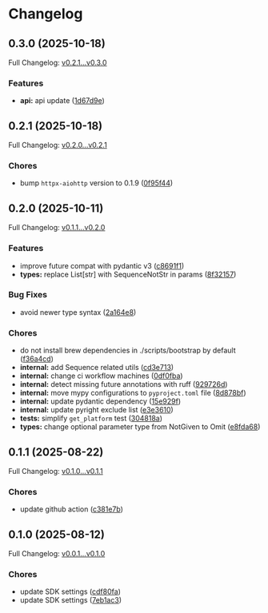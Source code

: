# Changelog

## 0.3.0 (2025-10-18)

Full Changelog: [v0.2.1...v0.3.0](https://github.com/evrimai/fleet-client/compare/v0.2.1...v0.3.0)

### Features

* **api:** api update ([1d67d9e](https://github.com/evrimai/fleet-client/commit/1d67d9e890753a43a74270f4e73ed222ba74d04d))

## 0.2.1 (2025-10-18)

Full Changelog: [v0.2.0...v0.2.1](https://github.com/evrimai/fleet-client/compare/v0.2.0...v0.2.1)

### Chores

* bump `httpx-aiohttp` version to 0.1.9 ([0f95f44](https://github.com/evrimai/fleet-client/commit/0f95f449a11fe83f6eafd99b93436d7ee58de168))

## 0.2.0 (2025-10-11)

Full Changelog: [v0.1.1...v0.2.0](https://github.com/evrimai/fleet-client/compare/v0.1.1...v0.2.0)

### Features

* improve future compat with pydantic v3 ([c8691f1](https://github.com/evrimai/fleet-client/commit/c8691f125561c469a298672d1e367111f7198bb3))
* **types:** replace List[str] with SequenceNotStr in params ([8f32157](https://github.com/evrimai/fleet-client/commit/8f3215724d47844374b296b5ba086c7947157cd0))


### Bug Fixes

* avoid newer type syntax ([2a164e8](https://github.com/evrimai/fleet-client/commit/2a164e875d4cd861b984e3615a78aac98b9265bd))


### Chores

* do not install brew dependencies in ./scripts/bootstrap by default ([f36a4cd](https://github.com/evrimai/fleet-client/commit/f36a4cd011f4a2918a8df46043ce06c0b09c2be5))
* **internal:** add Sequence related utils ([cd3e713](https://github.com/evrimai/fleet-client/commit/cd3e713c5830f3a836eedb2b975e22003d3f769c))
* **internal:** change ci workflow machines ([0df0fba](https://github.com/evrimai/fleet-client/commit/0df0fba25bab2a88dfdd10712882a3daf09a7be6))
* **internal:** detect missing future annotations with ruff ([929726d](https://github.com/evrimai/fleet-client/commit/929726daea0669365219252fe951eb45070274a1))
* **internal:** move mypy configurations to `pyproject.toml` file ([8d878bf](https://github.com/evrimai/fleet-client/commit/8d878bf66b804f2363d81cf11b8776cea71c3013))
* **internal:** update pydantic dependency ([15e929f](https://github.com/evrimai/fleet-client/commit/15e929fb7cb27e7d15c4482b12267d18092eebe6))
* **internal:** update pyright exclude list ([e3e3610](https://github.com/evrimai/fleet-client/commit/e3e36109bc89d95d2feca7f8d57c4b44a4b64cfa))
* **tests:** simplify `get_platform` test ([304818a](https://github.com/evrimai/fleet-client/commit/304818a66dc6b87b9d0dbf8962b1b0f74910f0ce))
* **types:** change optional parameter type from NotGiven to Omit ([e8fda68](https://github.com/evrimai/fleet-client/commit/e8fda68010aabfe3439560b04fae38537e7668fd))

## 0.1.1 (2025-08-22)

Full Changelog: [v0.1.0...v0.1.1](https://github.com/evrimai/fleet-client/compare/v0.1.0...v0.1.1)

### Chores

* update github action ([c381e7b](https://github.com/evrimai/fleet-client/commit/c381e7bf6e43d386fba8b6a0b97c640fc546252d))

## 0.1.0 (2025-08-12)

Full Changelog: [v0.0.1...v0.1.0](https://github.com/evrimai/fleet-client/compare/v0.0.1...v0.1.0)

### Chores

* update SDK settings ([cdf80fa](https://github.com/evrimai/fleet-client/commit/cdf80fa800399b84a4be3220a6700d29f6e63acf))
* update SDK settings ([7eb1ac3](https://github.com/evrimai/fleet-client/commit/7eb1ac32ce6ee54bffea2c5fdb51d7fdd3d760f1))
